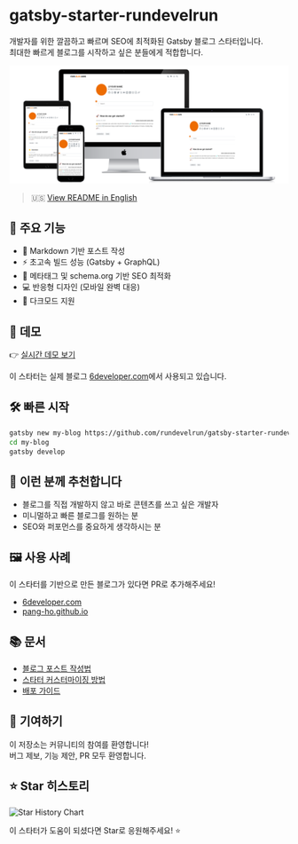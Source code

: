 # gatsby-starter-rundevelrun

개발자를 위한 깔끔하고 빠르며 SEO에 최적화된 Gatsby 블로그 스타터입니다.  
최대한 빠르게 블로그를 시작하고 싶은 분들에게 적합합니다.

![데모 스크린샷](screen.png)

> 🇺🇸 [View README in English](README.md)

## 🚀 주요 기능

- 📝 Markdown 기반 포스트 작성
- ⚡ 초고속 빌드 성능 (Gatsby + GraphQL)
- 🧠 메타태그 및 schema.org 기반 SEO 최적화
- 💻 반응형 디자인 (모바일 완벽 대응)
- 🌙 다크모드 지원

## 👀 데모

👉 [실시간 데모 보기](https://6developer.com)

이 스타터는 실제 블로그 [6developer.com](https://6developer.com)에서 사용되고 있습니다.

## 🛠️ 빠른 시작

```bash
gatsby new my-blog https://github.com/rundevelrun/gatsby-starter-rundevelrun
cd my-blog
gatsby develop
```

## 🧩 이런 분께 추천합니다

- 블로그를 직접 개발하지 않고 바로 콘텐츠를 쓰고 싶은 개발자
- 미니멀하고 빠른 블로그를 원하는 분
- SEO와 퍼포먼스를 중요하게 생각하시는 분

## 🖼️ 사용 사례

이 스타터를 기반으로 만든 블로그가 있다면 PR로 추가해주세요!

- [6developer.com](https://6developer.com)
- [pang-ho.github.io](http://pang-ho.github.io/)

## 📚 문서

- [블로그 포스트 작성법](docs.ko/writing.md)
- [스타터 커스터마이징 방법](docs.ko/customization.md)
- [배포 가이드](docs.ko/deploy.md) 

## 🙌 기여하기

이 저장소는 커뮤니티의 참여를 환영합니다!  
버그 제보, 기능 제안, PR 모두 환영합니다.

## ⭐ Star 히스토리

![Star History Chart](https://api.star-history.com/svg?repos=rundevelrun/gatsby-starter-rundevelrun&type=Date)

이 스타터가 도움이 되셨다면 Star로 응원해주세요! ⭐️
